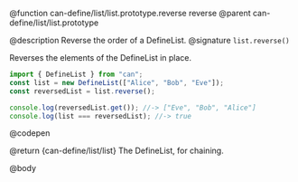 @function can-define/list/list.prototype.reverse reverse
@parent can-define/list/list.prototype

@description Reverse the order of a DefineList.
@signature `list.reverse()`

Reverses the elements of the DefineList in place.

  ```js
import { DefineList } from "can";
const list = new DefineList(["Alice", "Bob", "Eve"]);
const reversedList = list.reverse();

console.log(reversedList.get()); //-> ["Eve", "Bob", "Alice"]
console.log(list === reversedList); //-> true
  ```
  @codepen

  @return {can-define/list/list} The DefineList, for chaining.

@body
